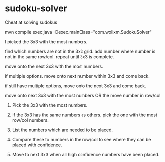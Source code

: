 # sudoku-solver
Cheat at solving sudokus

mvn compile exec:java -Dexec.mainClass="com.wxllxm.SudokuSolver"


I picked the 3x3 with the most numbers.

find which numbers are not in the 3x3 grid.
add number where number is not in the same row/col.
repeat until 3x3 is complete.

move onto the next 3x3 with the most numbers.

if multiple options. move onto next number within 3x3 and come back.

if still have multiple options, move onto the next 3x3 and come back.

move onto next 3x3 with the most numbers OR the move number in row/col



1. Pick the 3x3 with the most numbers.
2. If the 3x3 has the same numbers as others. pick the one with the most row/col numbers.

1. List the numbers which are needed to be placed.
2. Compare these to numbers in the row/col to see where they can be placed with confidence.
3. Move to next 3x3 when all high confidence numbers have been placed.





